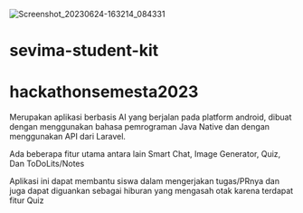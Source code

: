 ![Screenshot_20230624-163214_084331](https://github.com/Fancesatria/sevima-student-kit/assets/87270346/62be52b0-104f-4f6c-a49a-2c656b016c97)
# sevima-student-kit 
# hackathonsemesta2023


Merupakan aplikasi berbasis AI yang berjalan pada platform android, dibuat dengan menggunakan bahasa pemrograman
Java Native dan dengan menggunakan API dari Laravel.

Ada beberapa fitur utama antara lain Smart Chat, Image Generator, Quiz, Dan ToDoLits/Notes

Aplikasi ini dapat membantu siswa dalam mengerjakan tugas/PRnya dan juga dapat diguankan
sebagai hiburan yang mengasah otak karena terdapat fitur Quiz
